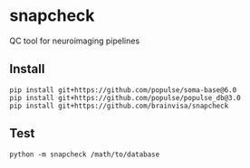 # snapcheck
QC tool for neuroimaging pipelines

## Install
```
pip install git+https://github.com/populse/soma-base@6.0
pip install git+https://github.com/populse/populse_db@3.0
pip install git+https://github.com/brainvisa/snapcheck
```

## Test

```
python -m snapcheck /math/to/database
```
